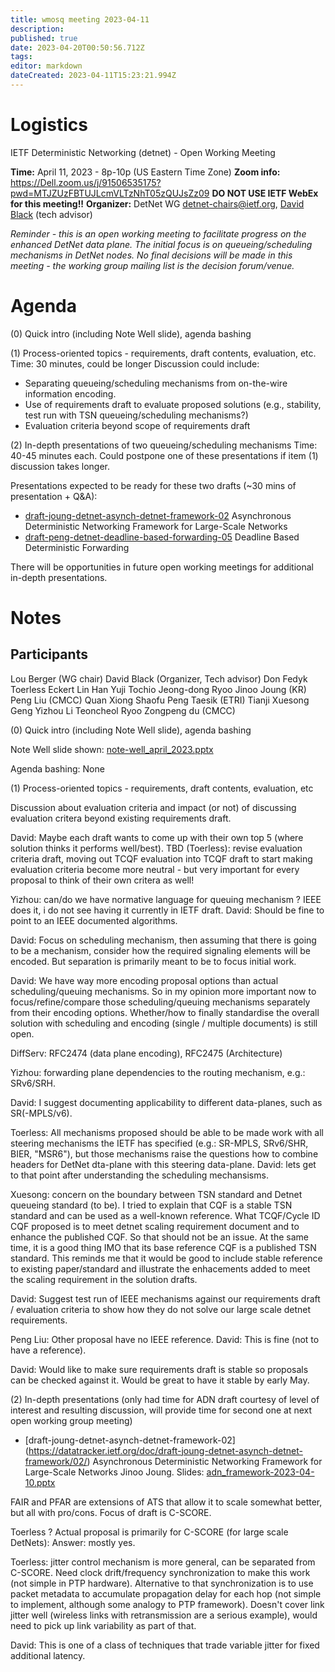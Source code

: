 ```yaml
---
title: wmosq meeting 2023-04-11
description: 
published: true
date: 2023-04-20T00:50:56.712Z
tags: 
editor: markdown
dateCreated: 2023-04-11T15:23:21.994Z
---
```


# Logistics

IETF Deterministic Networking (detnet) - Open Working Meeting

**Time:** April 11, 2023 - 8p-10p (US Eastern Time Zone)
**Zoom info:** https://Dell.zoom.us/j/91506535175?pwd=MTJZUzFBTUJLcmVLTzNhT05zQUJsZz09
**DO NOT USE IETF WebEx for this meeting!!**
**Organizer:** DetNet WG [detnet-chairs@ietf.org](mailto:detnet-chairs@ietf.org), [David Black](mailto:David.Black@dell.com) (tech advisor)

*Reminder - this is an open working meeting to facilitate progress on the enhanced DetNet data plane. The initial focus is on queueing/scheduling mechanisms in DetNet nodes.  No final decisions will be made in this meeting - the working group mailing list is the decision forum/venue.*

# Agenda
(0) Quick intro (including Note Well slide), agenda bashing

(1) Process-oriented topics - requirements, draft contents, evaluation, etc.
Time: 30 minutes, could be longer
Discussion could include:
   - Separating queueing/scheduling mechanisms from on-the-wire information encoding.
   - Use of requirements draft to evaluate proposed solutions (e.g., stability, test run with TSN queueing/scheduling mechanisms?)
   - Evaluation criteria beyond scope of requirements draft

(2) In-depth presentations of two queueing/scheduling mechanisms
Time: 40-45 minutes each.
Could postpone one of these presentations if item (1) discussion takes longer.

Presentations expected to be ready for these two drafts (~30 mins of presentation + Q&A):
   - [draft-joung-detnet-asynch-detnet-framework-02](https://datatracker.ietf.org/doc/draft-joung-detnet-asynch-detnet-framework/02/) Asynchronous Deterministic Networking Framework for Large-Scale Networks
   - [draft-peng-detnet-deadline-based-forwarding-05](https://datatracker.ietf.org/doc/draft-peng-detnet-deadline-based-forwarding/05/) Deadline Based Deterministic Forwarding

There will be opportunities in future open working meetings for additional in-depth presentations.

# Notes

## Participants

Lou Berger (WG chair)
David Black (Organizer, Tech advisor)
Don Fedyk
Toerless Eckert
Lin Han
Yuji Tochio
Jeong-dong Ryoo
Jinoo Joung (KR)
Peng Liu (CMCC)
Quan Xiong
Shaofu Peng
Taesik (ETRI)
Tianji
Xuesong Geng
Yizhou Li
Teoncheol Ryoo
Zongpeng du (CMCC)

(0) Quick intro (including Note Well slide), agenda bashing

Note Well slide shown: [note-well_april_2023.pptx](/note-well_april_2023.pptx)

Agenda bashing: None

(1) Process-oriented topics - requirements, draft contents, evaluation, etc

Discussion about evaluation criteria and impact (or not) of discussing evaluation critera beyond existing requirements draft.

David: Maybe each draft wants to come up with their own top 5 (where solution thinks it performs well/best).
TBD (Toerless): revise evaluation criteria draft, moving out TCQF evaluation into TCQF draft to start making evaluation criteria become more neutral - but very important for every proposal to think of their own critera as well!

Yizhou: can/do we have normative language for queuing mechanism ? IEEE does it, i do not see having it currently in IETF draft.
David: Should be fine to point to an IEEE documented algorithms. 

David: Focus on scheduling mechanism, then assuming that there is going to be a mechanism, consider how the required signaling elements will be encoded. But separation is primarily meant to be to focus initial work.

David: We have way more encoding proposal options than actual scheduling/queuing mechanisms. So in my opinion more important now to focus/refine/compare those scheduling/queuing mechanisms separately from their encoding options. Whether/how to finally standardise the overall solution with scheduling and encoding (single / multiple documents) is still open.

 DiffServ: RFC2474 (data plane encoding), RFC2475 (Architecture)
 
 Yizhou: forwarding plane dependencies to the routing mechanism, e.g.: SRv6/SRH.
 
David: I suggest documenting applicability to different data-planes, such as SR(-MPLS/v6).

Toerless: All mechanisms proposed should be able to be made work with all steering mechanisms the IETF has specified (e.g.: SR-MPLS, SRv6/SHR, BIER, "MSR6"), but those mechanisms raise the questions how to combine headers for DetNet dta-plane with this steering data-plane. David: lets get to that point after understanding the scheduling mechansisms.

Xuesong: concern on the boundary between TSN standard and Detnet queueing standard (to be). I tried to explain that CQF is a stable TSN standard and can be used as a well-known reference. What TCQF/Cycle ID CQF proposed is to meet detnet scaling requirement document and to enhance the published CQF. So that should not be an issue. At the same time, it is a good thing IMO that its base reference CQF is a published TSN standard. This reminds me that it would be good to include stable reference to existing paper/standard and illustrate the enhacements added to meet the scaling requirement in the solution drafts.

David: Suggest test run of IEEE mechanisms against our requirements draft / evaluation criteria to show how they do not solve our large scale detnet requirements.

Peng Liu: Other proposal have no IEEE reference. David: This is fine (not to have a reference).

David: Would like to make sure requirements draft is stable so proposals can be checked against it. Would be great to have it stable by early May.

(2) In-depth presentations (only had time for ADN draft courtesy of level of interest and resulting discussion, will provide time for second one at next open working group meeting)

 - [draft-joung-detnet-asynch-detnet-framework-02]
 (https://datatracker.ietf.org/doc/draft-joung-detnet-asynch-detnet-framework/02/)
 Asynchronous Deterministic Networking Framework for Large-Scale Networks
 Jinoo Joung.
 Slides: [adn_framework-2023-04-10.pptx](/adn_framework-2023-04-10.pptx)
 
 FAIR and PFAR are extensions of ATS that allow it to scale somewhat better, but all with pro/cons. Focus of draft is C-SCORE. 
 
 Toerless ? Actual proposal is primarily for C-SCORE (for large scale DetNets): Answer: mostly yes.
 
Toerless: jitter control mechanism is more general, can be separated from C-SCORE.  Need clock drift/frequency synchronization to make this work (not simple in PTP hardware).  Alternative to that synchronization is to use packet metadata to accumulate propagation delay for each hop (not simple to implement, although some analogy to PTP framework).  Doesn't cover link jitter well (wireless links with retransmission are a serious example), would need to pick up link variability as part of that.

David: This is one of a class of techniques that trade variable jitter for fixed additional latency.
 
 


